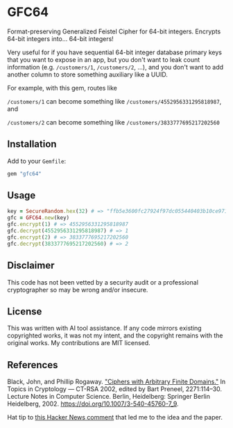 # GFC64

Format-preserving Generalized Feistel Cipher for 64-bit integers. Encrypts 64-bit
integers into... 64-bit integers!

Very useful for if you have sequential 64-bit integer database primary keys that
you want to expose in an app, but you don't want to leak count information
(e.g. `/customers/1`, `/customers/2`, ...), and you don't want to add another
column to store something auxiliary like a UUID.

For example, with this gem, routes like

`/customers/1` can become something like `/customers/4552956331295818987`, and

`/customers/2` can become something like `/customers/3833777695217202560`

## Installation

Add to your `Gemfile`:

```ruby
gem "gfc64"
```

## Usage

```ruby
key = SecureRandom.hex(32) # => "ffb5e3600fc27924f97dc055440403b10ce97160261f2a87eee576584cf942e5"
gfc = GFC64.new(key)
gfc.encrypt(1) # => 4552956331295818987
gfc.decrypt(4552956331295818987) # => 1
gfc.encrypt(2) # => 3833777695217202560
gfc.decrypt(3833777695217202560) # => 2
```

## Disclaimer

This code has not been vetted by a security audit or a professional
cryptographer so may be wrong and/or insecure.

## License

This was written with AI tool assistance. If any code mirrors existing
copyrighted works, it was not my intent, and the copyright remains with the
original works. My contributions are MIT licensed.

## References

Black, John, and Phillip Rogaway. ["Ciphers with Arbitrary Finite Domains."][paper] In Topics in Cryptology — CT-RSA 2002, edited by Bart Preneel, 2271:114–30. Lecture Notes in Computer Science. Berlin, Heidelberg: Springer Berlin Heidelberg, 2002. https://doi.org/10.1007/3-540-45760-7_9.

Hat tip to [this Hacker News comment][hn] that led me to the idea and the paper.

[paper]: https://web.cs.ucdavis.edu/~rogaway/papers/subset.pdf
[hn]: https://news.ycombinator.com/item?id=27016779
